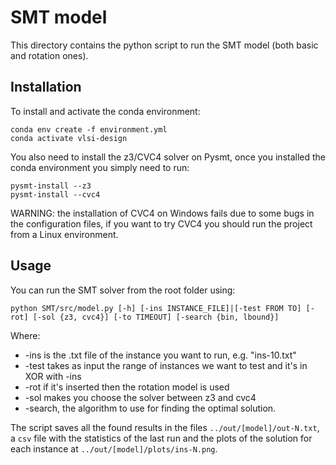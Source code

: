 # SMT model

This directory contains the python script to run the SMT model (both basic and rotation ones).

## Installation

To install and activate the conda environment:

```shell
conda env create -f environment.yml
conda activate vlsi-design
```

You also need to install the z3/CVC4 solver on Pysmt, once you installed the conda environment you simply need to run:

```shell
pysmt-install --z3
pysmt-install --cvc4
```

WARNING: the installation of CVC4 on Windows fails due to some bugs in the configuration files, if you want to try CVC4 you should run the project from a Linux environment.

## Usage

You can run the SMT solver from the root folder using:

```shell
python SMT/src/model.py [-h] [-ins INSTANCE_FILE]|[-test FROM TO] [-rot] [-sol {z3, cvc4}] [-to TIMEOUT] [-search {bin, lbound}]
```

Where:

- -ins is the .txt file of the instance you want to run, e.g. "ins-10.txt"
- -test takes as input the range of instances we want to test and it's in XOR with -ins
- -rot if it's inserted then the rotation model is used
- -sol makes you choose the solver between z3 and cvc4
- -search, the algorithm to use for finding the optimal solution.

The script saves all the found results in the files `../out/[model]/out-N.txt`, a `csv` file with the statistics of the last run and the plots of the solution for each instance at `../out/[model]/plots/ins-N.png`.
